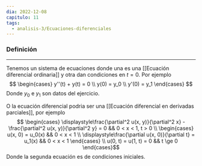 ```yaml
---
dia: 2022-12-08
capitulo: 11
tags:
  - analisis-3/Ecuaciones-diferenciales
---
```

### Definición
---
Tenemos un sistema de ecuaciones donde una es una [[Ecuación diferencial ordinaria]] y otra dan condiciones en $t = 0$. Por ejemplo $$ \begin{cases} 
	y''(t) + y(t) = 0 \\
	y(0) = y_0 \\
	y'(0) = y_1
\end{cases} $$
Donde $y_0$ e $y_1$ son datos del ejercicio.

O la ecuación diferencial podria ser una [[Ecuación diferencial en derivadas parciales]], por ejemplo $$ \begin{cases} 
	 \displaystyle\frac{\partial^2 u(x, y)}{\partial^2 x} - \frac{\partial^2 u(x, y)}{\partial^2 y} = 0 && 0 < x < 1, t > 0 \\
	 \begin{cases} 
		 u(x, 0) = u_0(x) && 0 < x < 1 \\
		 \displaystyle\frac{\partial u(x, 0)}{\partial t} = u_1(x) && 0 < x < 1
	 \end{cases} \\
	 u(0, t) = u(1, t) = 0 && t \ge 0
\end{cases}$$
Donde la segunda ecuación es de condiciones iniciales.